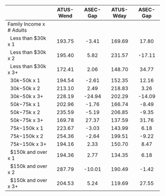 
|                      |    ATUS-Wend |     ASEC-Gap |    ATUS-Wday |     ASEC-Gap |
| -------------------- | :----------: | :----------: | :----------: | :----------: |
| Family Income x # Adults |              |              |              |              |
| &nbsp;&nbsp;Less than $30k x 1 |       193.75 |        -3.41 |       169.69 |        17.80 |
| &nbsp;&nbsp;Less than $30k x 2 |       195.40 |         5.82 |       231.57 |       -17.11 |
| &nbsp;&nbsp;Less than $30k x 3+ |       172.41 |         2.06 |       148.70 |        34.77 |
| &nbsp;&nbsp;$30k-$50k x 1 |       194.54 |        -2.61 |       152.35 |        12.16 |
| &nbsp;&nbsp;$30k-$50k x 2 |       213.10 |         2.49 |       218.83 |         3.26 |
| &nbsp;&nbsp;$30k-$50k x 3+ |       228.19 |       -24.94 |       202.29 |       -14.09 |
| &nbsp;&nbsp;$50k-$75k x 1 |       202.96 |        -1.76 |       166.74 |        -8.49 |
| &nbsp;&nbsp;$50k-$75k x 2 |       235.59 |        -5.19 |       206.85 |        -9.35 |
| &nbsp;&nbsp;$50k-$75k x 3+ |       169.78 |        27.37 |       137.59 |        31.76 |
| &nbsp;&nbsp;$75k-$150k x 1 |       223.67 |        -3.03 |       143.99 |         6.18 |
| &nbsp;&nbsp;$75k-$150k x 2 |       254.36 |        -2.64 |       199.51 |        -9.22 |
| &nbsp;&nbsp;$75k-$150k x 3+ |       194.16 |         2.33 |       150.70 |         8.47 |
| &nbsp;&nbsp;$150k and over x 1 |       194.36 |         2.77 |       134.35 |         6.18 |
| &nbsp;&nbsp;$150k and over x 2 |       287.79 |       -10.01 |       190.49 |        -1.42 |
| &nbsp;&nbsp;$150k and over x 3+ |       204.53 |         5.24 |       119.69 |        27.55 |

